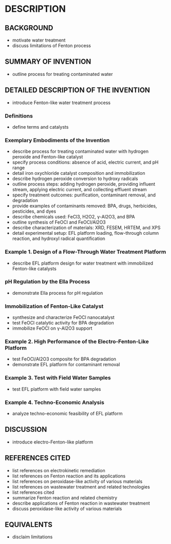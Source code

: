 # DESCRIPTION

## BACKGROUND

- motivate water treatment
- discuss limitations of Fenton process

## SUMMARY OF INVENTION

- outline process for treating contaminated water

## DETAILED DESCRIPTION OF THE INVENTION

- introduce Fenton-like water treatment process

### Definitions

- define terms and catalysts

### Exemplary Embodiments of the Invention

- describe process for treating contaminated water with hydrogen peroxide and Fenton-like catalyst
- specify process conditions: absence of acid, electric current, and pH range
- detail iron oxychloride catalyst composition and immobilization
- describe hydrogen peroxide conversion to hydroxy radicals
- outline process steps: adding hydrogen peroxide, providing influent stream, applying electric current, and collecting effluent stream
- specify treatment outcomes: purification, contaminant removal, and degradation
- provide examples of contaminants removed: BPA, drugs, herbicides, pesticides, and dyes
- describe chemicals used: FeCl3, H2O2, γ-Al2O3, and BPA
- outline synthesis of FeOCl and FeOCl/Al2O3
- describe characterization of materials: XRD, FESEM, HRTEM, and XPS
- detail experimental setup: EFL platform loading, flow-through column reaction, and hydroxyl radical quantification

### Example 1. Design of a Flow-Through Water Treatment Platform

- describe EFL platform design for water treatment with immobilized Fenton-like catalysts

### pH Regulation by the Ella Process

- demonstrate Ella process for pH regulation

### Immobilization of Fenton-Like Catalyst

- synthesize and characterize FeOCl nanocatalyst
- test FeOCl catalytic activity for BPA degradation
- immobilize FeOCl on γ-Al2O3 support

### Example 2. High Performance of the Electro-Fenton-Like Platform

- test FeOCl/Al2O3 composite for BPA degradation
- demonstrate EFL platform for contaminant removal

### Example 3. Test with Field Water Samples

- test EFL platform with field water samples

### Example 4. Techno-Economic Analysis

- analyze techno-economic feasibility of EFL platform

## DISCUSSION

- introduce electro-Fenton-like platform

## REFERENCES CITED

- list references on electrokinetic remediation
- list references on Fenton reaction and its applications
- list references on peroxidase-like activity of various materials
- list references on wastewater treatment and related technologies
- list references cited
- summarize Fenton reaction and related chemistry
- describe applications of Fenton reaction in wastewater treatment
- discuss peroxidase-like activity of various materials

## EQUIVALENTS

- disclaim limitations

